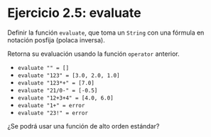# Ejercicio 2.5: evaluate

Definir la función `evaluate`, que toma un `String` con una fórmula en notación posfija (polaca inversa).

Retorna su evaluación usando la función `operator` anterior.

- `evaluate "" = []`
- `evaluate "123" = [3.0, 2.0, 1.0]`
- `evaluate "123*+" = [7.0]`
- `evaluate "21/0-" = [-0.5]`
- `evaluate "12+3+4" = [4.0, 6.0]`
- `evaluate "1+" = error`
- `evaluate "23!" = error`

¿Se podrá usar una función de alto orden estándar?

